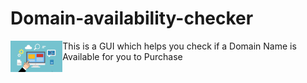 # Domain-availability-checker
 <img src='domain_bg.png' height=50px align=left> This is a GUI which helps you check if a Domain Name is Available for you to Purchase 
